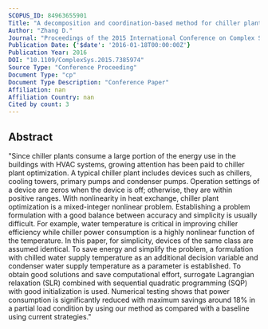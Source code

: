 ```yaml
---
SCOPUS_ID: 84963655901
Title: "A decomposition and coordination-based method for chiller plant optimization"
Author: "Zhang D."
Journal: "Proceedings of the 2015 International Conference on Complex Systems Engineering, ICCSE 2015"
Publication Date: {'$date': '2016-01-18T00:00:00Z'}
Publication Year: 2016
DOI: "10.1109/ComplexSys.2015.7385974"
Source Type: "Conference Proceeding"
Document Type: "cp"
Document Type Description: "Conference Paper"
Affiliation: nan
Affiliation Country: nan
Cited by count: 3
---
```


## Abstract
"Since chiller plants consume a large portion of the energy use in the buildings with HVAC systems, growing attention has been paid to chiller plant optimization. A typical chiller plant includes devices such as chillers, cooling towers, primary pumps and condenser pumps. Operation settings of a device are zeros when the device is off; otherwise, they are within positive ranges. With nonlinearity in heat exchange, chiller plant optimization is a mixed-integer nonlinear problem. Establishing a problem formulation with a good balance between accuracy and simplicity is usually difficult. For example, water temperature is critical in improving chiller efficiency while chiller power consumption is a highly nonlinear function of the temperature. In this paper, for simplicity, devices of the same class are assumed identical. To save energy and simplify the problem, a formulation with chilled water supply temperature as an additional decision variable and condenser water supply temperature as a parameter is established. To obtain good solutions and save computational effort, surrogate Lagrangian relaxation (SLR) combined with sequential quadratic programming (SQP) with good initialization is used. Numerical testing shows that power consumption is significantly reduced with maximum savings around 18% in a partial load condition by using our method as compared with a baseline using current strategies."
